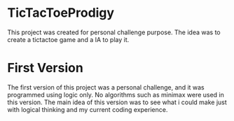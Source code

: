 # TicTacToeProdigy
This project was created for personal challenge purpose. The idea was to create a tictactoe game and a IA to play it.

# First Version
The first version of this project was a personal challenge, and it was programmed using logic only. No algorithms such as minimax were used in this version. The main idea of this version was to see what i could make just with logical thinking and my current coding experience.
